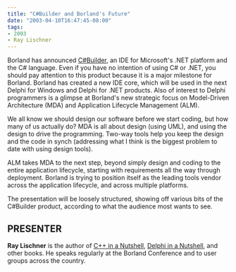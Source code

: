 ```yaml
---
title: "C#Builder and Borland's Future"
date: "2003-04-10T16:47:45-08:00"
tags:
- 2003
- Ray Lischner
---
```


Borland has announced [C#Builder](http://www.borland.com/csharpbuilder), an IDE for Microsoft's .NET platform and the C# language. Even if you have no intention of using C# or .NET, you should pay attention to this product because it is a major milestone for Borland. Borland has created a new IDE core, which will be used in the next Delphi for Windows and Delphi for .NET products. Also of interest to Delphi programmers is a glimpse at Borland's new strategic focus on Model-Driven Architecture (MDA) and Application Lifecycle Management (ALM).

We all know we should design our software before we start coding, but how many of us actually do? MDA is all about design (using UML), and using the design to drive the programming. Two-way tools help you keep the design and the code in synch (addressing what I think is the biggest problem to date with using design tools).

ALM takes MDA to the next step, beyond simply design and coding to the entire application lifecycle, starting with requirements all the way through deployment. Borland is trying to position itself as the leading tools vendor across the application lifecycle, and across multiple platforms.

The presentation will be loosely structured, showing off various bits of the C#Builder product, according to what the audience most wants to see.

## PRESENTER ##

**Ray Lischner** is the author of [C++ in a Nutshell](http://tempest-sw.com/cpp/), [Delphi in a Nutshell](http://tempest-sw.com/nutshell), and other books. He speaks regularly at the Borland Conference and to user groups across the country.
